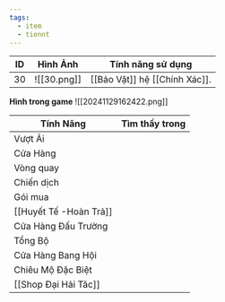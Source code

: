 ```yaml
---
tags:
  - item
  - tiennt
---
```


| ID  | Hình Ảnh    | Tính năng sử dụng             |
| --- | ----------- | ----------------------------- |
| 30  | ![[30.png]] | [[Bảo Vật]] hệ [[Chính Xác]]. |
**Hình trong game**
![[20241129162422.png]]

| Tính Năng            | Tìm thấy trong |
| -------------------- | :------------: |
| Vượt Ải              |                |
| Cửa Hàng             |                |
| Vòng quay            |                |
| Chiến dịch           |                |
| Gói mua              |                |
| [[Huyết Tế -Hoàn Trả]]         |                |
| Cửa Hàng Đấu Trường  |                |
| Tổng Bộ              |                |
| Cửa Hàng Bang Hội    |                |
| Chiêu Mộ Đặc Biệt    |                |
| [[Shop Đại Hải Tăc]] |                |

